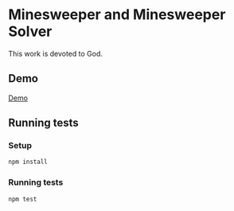 # Minesweeper and Minesweeper Solver

This work is devoted to God.

## Demo

[Demo](https://sanjosolutions.github.io/minesweeper/)

## Running tests

### Setup

```sh
npm install
```

### Running tests

```sh
npm test
```
